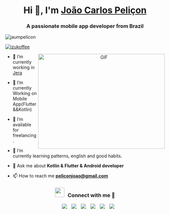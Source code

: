 <h1 align="center">Hi 👋, I'm <a href="https://www.linkedin.com/in/pelicon-joao/" target="blank">
João Carlos Peliçon</a></h1>
<h3 align="center">A passionate mobile app developer from Brazil</h3>

<p align="left"> <img src="https://komarev.com/ghpvc/?username=jaumpelicon" alt="jaumpelicon" /> </p>

<p align="left"> <a href="https://twitter.com/izukoffee" target="blank"><img src="https://img.shields.io/twitter/follow/izukoffee?logo=twitter&style=for-the-badge" alt="izukoffee" /></a> </p>

<a target="_blank" align="center">
  <img align="right" top="500" height="300" width="400" alt="GIF" src="https://media.giphy.com/media/SWoSkN6DxTszqIKEqv/giphy.gif">
</a>

- 🔭 I’m currently working in <a href="https://jera.com.br/" target="blank">Jera</a>

- 🌱 I’m currently Working on Mobile App(Flutter&&Kotlin)

- 🤝 I’m available for freelancing.

- 🌱 I’m currently learning patterns, english and good habits.

- 💬 Ask me about **Kotlin & Flutter & Android developer**

- 📫 How to reach me **peliconjoao@gmail.com**

<h3 align="center" > <img src="https://media.giphy.com/media/iY8CRBdQXODJSCERIr/giphy.gif" width="30" height="30" style="margin-right: 10px;">Connect with me 🤝 </h3>

<p align="center">

 <div align="center"  class="icons-social" style="margin-left: 10px;">
        <a style="margin-left: 10px;"  target="_blank" href="https://www.linkedin.com/in/pelicon-joao/">
			<img src="https://img.icons8.com/doodle/40/000000/linkedin--v2.png"></a>
        <a style="margin-left: 10px;" target="_blank" href="https://github.com/jaumpelicon">
		<img src="https://img.icons8.com/doodle/40/000000/github--v1.png"></a>
		<a style="margin-left: 10px;" target="_blank" href="https://stackoverflow.com/users/20372011/jo%c3%a3o-carlos-peli%c3%a7on">
				<img src="https://img.icons8.com/external-tal-revivo-color-tal-revivo/40/000000/external-stack-overflow-is-a-question-and-answer-site-for-professional-logo-color-tal-revivo.png"></a>
        <a style="margin-left: 10px;" target="_blank" href="https://instagram.com/jaumpelicon">
			<img src="https://img.icons8.com/doodle/40/000000/instagram-new--v2.png"></a>
		<a style="margin-left: 10px;" target="_blank" href="https://twitter.com/izukoffee">
			<img src="https://img.icons8.com/doodle/1x/twitter-squared--v2.png" ></a>
		<a style="margin-left: 10px;" target="_blank" href="https://www.youtube.com/channel/UC3yVqebEAs8g3c1AilwFJQw">
				<img src="https://img.icons8.com/doodle/1x/youtube--v2.png" ></a>
      </div>

</p>
